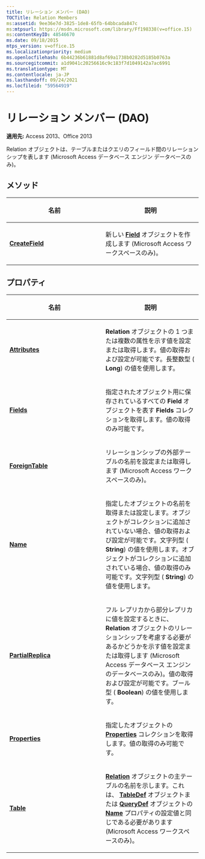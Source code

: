 ```yaml
---
title: リレーション メンバー (DAO)
TOCTitle: Relation Members
ms:assetid: 9ee36e7d-3825-1de8-65fb-64bbcada847c
ms:mtpsurl: https://msdn.microsoft.com/library/Ff198338(v=office.15)
ms:contentKeyID: 48546670
ms.date: 09/18/2015
mtps_version: v=office.15
ms.localizationpriority: medium
ms.openlocfilehash: 6b44236b61881d8af69a1738b0282d5185b0763a
ms.sourcegitcommit: a1d9041c20256616c9c183f7d1049142a7ac6991
ms.translationtype: MT
ms.contentlocale: ja-JP
ms.lasthandoff: 09/24/2021
ms.locfileid: "59564919"
---
```

# <a name="relation-members-dao"></a>リレーション メンバー (DAO)


**適用先:** Access 2013、Office 2013

Relation オブジェクトは、テーブルまたはクエリのフィールド間のリレーションシップを表します (Microsoft Access データベース エンジン データベースのみ)。

## <a name="methods"></a>メソッド

<table>
<colgroup>
<col style="width: 50%" />
<col style="width: 50%" />
</colgroup>
<thead>
<tr class="header">
<th><p>名前</p></th>
<th><p>説明</p></th>
</tr>
</thead>
<tbody>
<tr class="odd">
<td><p><strong><a href="relation-createfield-method-dao.md">CreateField</a></strong></p></td>
<td><p>新しい <strong><a href="field-object-dao.md">Field</a></strong> オブジェクトを作成します (Microsoft Access ワークスペースのみ)。</p></td>
</tr>
</tbody>
</table>


## <a name="properties"></a>プロパティ

<table>
<colgroup>
<col style="width: 50%" />
<col style="width: 50%" />
</colgroup>
<thead>
<tr class="header">
<th><p>名前</p></th>
<th><p>説明</p></th>
</tr>
</thead>
<tbody>
<tr class="odd">
<td><p><strong><a href="relation-attributes-property-dao.md">Attributes</a></strong></p></td>
<td><p><strong>Relation</strong> オブジェクトの 1 つまたは複数の属性を示す値を設定または取得します。値の取得および設定が可能です。長整数型 ( <strong>Long</strong>) の値を使用します。</p></td>
</tr>
<tr class="even">
<td><p><strong><a href="relation-fields-property-dao.md">Fields</a></strong></p></td>
<td><p>指定されたオブジェクト用に保存されているすべての <strong>Field</strong> オブジェクトを表す <strong>Fields</strong> コレクションを取得します。値の取得のみ可能です。  </p></td>
</tr>
<tr class="odd">
<td><p><strong><a href="relation-foreigntable-property-dao.md">ForeignTable</a></strong></p></td>
<td><p>リレーションシップの外部テーブルの名前を設定または取得します (Microsoft Access ワークスペースのみ)。</p></td>
</tr>
<tr class="even">
<td><p><strong><a href="relation-name-property-dao.md">Name</a></strong></p></td>
<td><p>指定したオブジェクトの名前を取得または設定します。オブジェクトがコレクションに追加されていない場合、値の取得および設定が可能です。文字列型 ( <strong>String</strong>) の値を使用します。オブジェクトがコレクションに追加されている場合、値の取得のみ可能です。文字列型 ( <strong>String</strong>) の値を使用します。</p></td>
</tr>
<tr class="odd">
<td><p><strong><a href="relation-partialreplica-property-dao.md">PartialReplica</a></strong></p></td>
<td><p>フル レプリカから部分レプリカに値を設定するときに、 <strong>Relation</strong> オブジェクトのリレーションシップを考慮する必要があるかどうかを示す値を設定または取得します (Microsoft Access データベース エンジンのデータベースのみ)。値の取得および設定が可能です。ブール型 ( <strong>Boolean</strong>) の値を使用します。</p></td>
</tr>
<tr class="even">
<td><p><strong><a href="relation-properties-property-dao.md">Properties</a></strong></p></td>
<td><p>指定したオブジェクトの <strong><a href="properties-collection-dao.md">Properties</a></strong> コレクションを取得します。値の取得のみ可能です。  </p></td>
</tr>
<tr class="odd">
<td><p><strong><a href="relation-table-property-dao.md">Table</a></strong></p></td>
<td><p><strong><a href="relation-object-dao.md">Relation</a></strong> オブジェクトの主テーブルの名前を示します。これは、 <strong><a href="connection-name-property-dao.md">TableDef</a></strong> オブジェクトまたは <strong><a href="tabledef-object-dao.md">QueryDef</a></strong> オブジェクトの <strong><a href="querydef-object-dao.md">Name</a></strong> プロパティの設定値と同じである必要があります (Microsoft Access ワークスペースのみ)。</p></td>
</tr>
</tbody>
</table>

